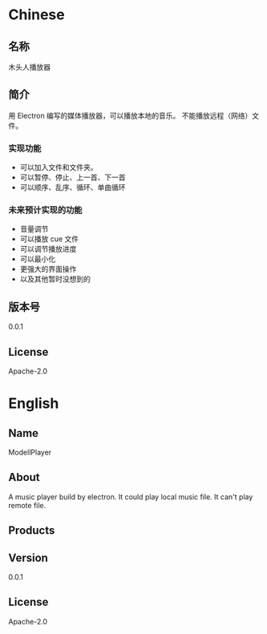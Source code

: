 # Chinese

## 名称
木头人播放器

## 简介
用 Electron 编写的媒体播放器，可以播放本地的音乐。
不能播放远程（网络）文件。

### 实现功能
* 可以加入文件和文件夹。
* 可以暂停、停止、上一首、下一首
* 可以顺序、乱序、循环、单曲循环

### 未来预计实现的功能
* 音量调节
* 可以播放 cue 文件
* 可以调节播放进度
* 可以最小化
* 更强大的界面操作
* 以及其他暂时没想到的

## 版本号
0.0.1

## License
Apache-2.0

# English

## Name
ModellPlayer

## About
A music player build by electron.
It could play local music file.
It can't play remote file.

## Products

## Version
0.0.1

## License
Apache-2.0
